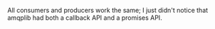 All consumers and producers work the same; I just didn't notice that amqplib had both a callback API and a promises API.
